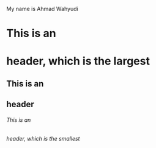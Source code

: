 My name is Ahmad Wahyudi
# This is an <h1> header, which is the largest
## This is an <h2> header
###### This is an <h6> header, which is the smallest
